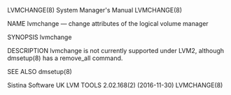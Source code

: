 LVMCHANGE(8)                                                  System Manager's Manual                                                 LVMCHANGE(8)

NAME
       lvmchange — change attributes of the logical volume manager

SYNOPSIS
       lvmchange

DESCRIPTION
       lvmchange is not currently supported under LVM2, although dmsetup(8) has a remove_all command.

SEE ALSO
       dmsetup(8)

Sistina Software UK                                     LVM TOOLS 2.02.168(2) (2016-11-30)                                            LVMCHANGE(8)
